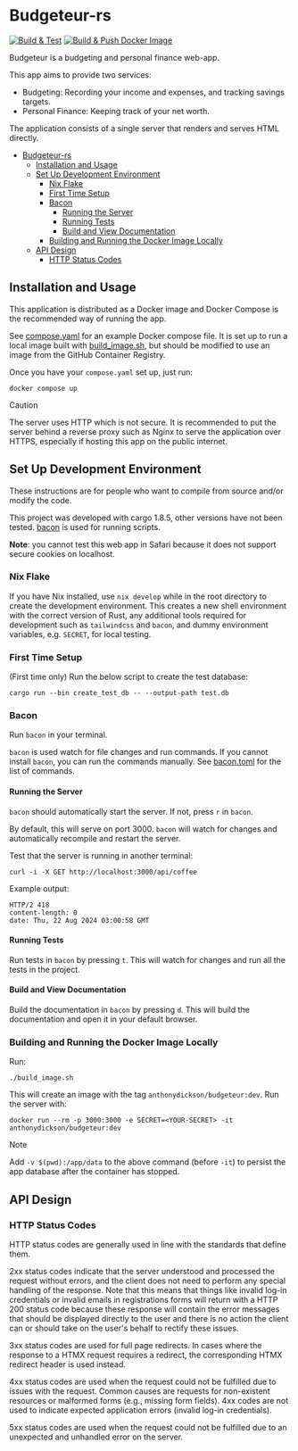 # Budgeteur-rs
[![Build & Test](https://github.com/AnthonyDickson/budgeteur-rs/actions/workflows/ci.yml/badge.svg)](https://github.com/AnthonyDickson/budgeteur-rs/actions/workflows/ci.yml)
[![Build & Push Docker Image](https://github.com/AnthonyDickson/budgeteur-rs/actions/workflows/cd.yaml/badge.svg)](https://github.com/AnthonyDickson/budgeteur-rs/actions/workflows/cd.yaml)

Budgeteur is a budgeting and personal finance web-app.

This app aims to provide two services:

- Budgeting: Recording your income and expenses, and tracking savings targets.
- Personal Finance: Keeping track of your net worth.

The application consists of a single server that renders and serves HTML directly.

<!--toc:start-->
- [Budgeteur-rs](#budgeteur-rs)
  - [Installation and Usage](#installation-and-usage)
  - [Set Up Development Environment](#set-up-development-environment)
    - [Nix Flake](#nix-flake)
    - [First Time Setup](#first-time-setup)
    - [Bacon](#bacon)
      - [Running the Server](#running-the-server)
      - [Running Tests](#running-tests)
      - [Build and View Documentation](#build-and-view-documentation)
    - [Building and Running the Docker Image Locally](#building-and-running-the-docker-image-locally)
  - [API Design](#api-design)
    - [HTTP Status Codes](#http-status-codes)
<!--toc:end-->

## Installation and Usage

This application is distributed as a Docker image and Docker Compose is the
recommended way of running the app.

See [compose.yaml](./compose.yaml) for an example Docker compose file.
It is set up to run a local image built with [build_image.sh](./build_image.sh),
but should be modified to use an image from the GitHub Container Registry.

Once you have your `compose.yaml` set up, just run:

```shell
docker compose up
```

> [!CAUTION]
> The server uses HTTP which is not secure. It is recommended to put the server
> behind a reverse proxy such as Nginx to serve the application over HTTPS,
> especially if hosting this app on the public internet.

## Set Up Development Environment

These instructions are for people who want to compile from source and/or modify
the code.

This project was developed with cargo 1.8.5, other versions have not been tested.
[bacon](https://dystroy.org/bacon/) is used for running scripts.

**Note**: you cannot test this web app in Safari because it does not support
secure cookies on localhost.

### Nix Flake

If you have Nix installed, use `nix develop` while in the root directory to
create the development environment.
This creates a new shell environment with the correct version of Rust, any
additional tools required for development such as `tailwindcss` and `bacon`,
and dummy environment variables, e.g. `SECRET`, for local testing.

### First Time Setup

(First time only) Run the below script to create the test database:

```shell
cargo run --bin create_test_db -- --output-path test.db
```

### Bacon

Run `bacon` in your terminal.

`bacon` is used watch for file changes and run commands.
If you cannot install `bacon`, you can run the commands manually.
See [bacon.toml](./bacon.toml) for the list of commands.

#### Running the Server

`bacon` should automatically start the server. If not, press `r` in `bacon`.

By default, this will serve on port 3000.
`bacon` will watch for changes and automatically recompile and restart the server.

Test that the server is running in another terminal:

```shell
curl -i -X GET http://localhost:3000/api/coffee
```

Example output:

```text
HTTP/2 418
content-length: 0
date: Thu, 22 Aug 2024 03:00:58 GMT
```

#### Running Tests

Run tests in `bacon` by pressing `t`.
This will watch for changes and run all the tests in the project.

#### Build and View Documentation

Build the documentation in `bacon` by pressing `d`.
This will build the documentation and open it in your default browser.

### Building and Running the Docker Image Locally

Run:

```shell
./build_image.sh
```

This will create an image with the tag `anthonydickson/budgeteur:dev`.
Run the server with:

```shell
docker run --rm -p 3000:3000 -e SECRET=<YOUR-SECRET> -it anthonydickson/budgeteur:dev
```

> [!NOTE]
> Add `-v $(pwd):/app/data` to the above command (before `-it`) to persist
> the app database after the container has stopped.

## API Design

### HTTP Status Codes

HTTP status codes are generally used in line with the standards that define
them.

2xx status codes indicate that the server understood and processed the
request without errors, and the client does not need to perform any special
handling of the response. Note that this means that things like invalid log-in
credentials or invalid emails in registrations forms will return with a HTTP
200 status code because these response will contain the error messages that
should be displayed directly to the user and there is no action the client can
or should take on the user's behalf to rectify these issues.

3xx status codes are used for full page redirects. In cases where the response
to a HTMX request requires a redirect, the corresponding HTMX redirect header
is used instead.

4xx status codes are used when the request could not be fulfilled due to
issues with the request. Common causes are requests for non-existent resources
or malformed forms (e.g., missing form fields). 4xx codes are not used to
indicate expected application errors (invalid log-in credentials).

5xx status codes are used when the request could not be fulfilled due to an
unexpected and unhandled error on the server.
